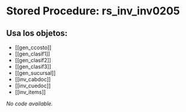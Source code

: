 # Stored Procedure: rs_inv_inv0205

## Usa los objetos:
- [[gen_ccosto]]
- [[gen_clasif1]]
- [[gen_clasif2]]
- [[gen_clasif3]]
- [[gen_sucursal]]
- [[inv_cabdoc]]
- [[inv_cuedoc]]
- [[inv_items]]

*No code available.*
